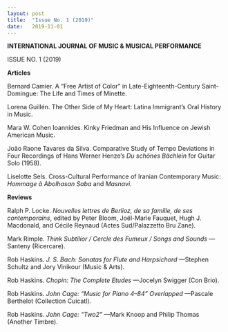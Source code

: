 ```yaml
---
layout: post
title:  "Issue No. 1 (2019)"
date:   2019-11-01 
---
```



**INTERNATIONAL JOURNAL OF MUSIC & MUSICAL PERFORMANCE**

ISSUE NO. 1 (2019)

**Articles**

Bernard Camier. A “Free Artist of Color” in Late-Eighteenth-Century Saint-Domingue: The Life and Times of Minette.

Lorena Guillén. The Other Side of My Heart: Latina Immigrant’s Oral History in Music.

Mara W. Cohen Ioannides. Kinky Friedman and His Influence on Jewish American Music.

João Raone Tavares da Silva. Comparative Study of Tempo Deviations in Four Recordings of Hans Werner Henze’s *Du schönes Bächlein* for Guitar Solo (1958).

Liselotte Sels. Cross-Cultural Performance of Iranian Contemporary Music: *Hommage à Abolhasan Saba* and *Masnavi*.

**Reviews**

Ralph P. Locke. *Nouvelles lettres de Berlioz, de sa famille, de ses contemporains*, edited by Peter Bloom, Joël-Marie Fauquet, Hugh J. Macdonald, and Cécile Reynaud (Actes Sud/Palazzetto Bru Zane).

Mark Rimple. *Think Subtilior / Cercle des Fumeux / Songs and Sounds* —Santeny (Ricercare).

Rob Haskins. *J. S. Bach: Sonatas for Flute and Harpsichord* —Stephen Schultz and Jory Vinikour (Music & Arts).

Rob Haskins. *Chopin: The Complete Etudes* —Jocelyn Swigger (Con Brio).

Rob Haskins. *John Cage: “Music for Piano 4–84” Overlapped* —Pascale Berthelot (Collection Cuicatl).

Rob Haskins. *John Cage: “Two2”* —Mark Knoop and Philip Thomas (Another Timbre).